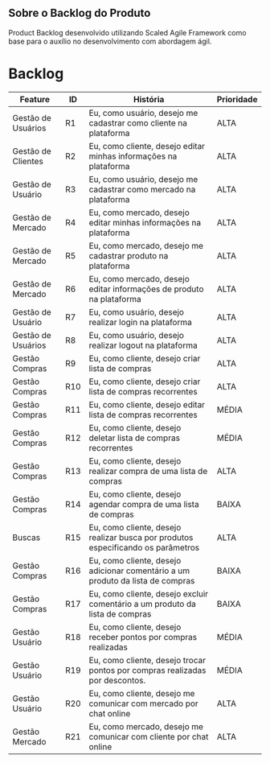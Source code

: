 ## Sobre o Backlog do Produto

Product Backlog desenvolvido utilizando Scaled Agile Framework como base
para o auxílio no desenvolvimento com abordagem ágil.
# Backlog
| Feature | ID  | História | Prioridade |
|---------|-----|----------|------------|
| Gestão de Usuários| R1  | Eu, como usuário, desejo me cadastrar como cliente na plataforma | ALTA |
| Gestão de Clientes | R2  |Eu, como cliente, desejo editar minhas informações na plataforma| ALTA|
|Gestão de Usuário| R3  |Eu, como usuário, desejo me cadastrar como mercado na plataforma|ALTA|
|Gestão de Mercado| R4  |Eu, como mercado, desejo editar minhas informações na plataforma|ALTA|
|Gestão de Mercado| R5  |Eu, como mercado, desejo me cadastrar produto na plataforma|ALTA|
|Gestão de Mercado| R6  |Eu, como mercado, desejo editar informações de produto na plataforma|ALTA|
|Gestão de Usuário| R7  |Eu, como usuário, desejo realizar login na plataforma|ALTA|
|Gestão de Usuários| R8  |Eu, como usuário, desejo realizar logout na plataforma|ALTA|
|Gestão Compras| R9  |Eu, como cliente, desejo criar lista de compras|ALTA|
|Gestão Compras| R10 |Eu, como cliente, desejo criar lista de compras recorrentes|ALTA|
|Gestão Compras| R11 |Eu, como cliente, desejo editar lista de compras recorrentes|MÉDIA|
|Gestão Compras| R12 |Eu, como cliente, desejo deletar lista de compras recorrentes|MÉDIA|
|Gestão Compras| R13 |Eu, como cliente, desejo realizar compra de uma lista de compras|ALTA|
|Gestão Compras| R14 |Eu, como cliente, desejo agendar compra de uma lista de compras|BAIXA|
|Buscas| R15 |Eu, como cliente, desejo realizar busca por produtos especificando os parâmetros|ALTA|
|Gestão Compras| R16 |Eu, como cliente, desejo adicionar comentário a um produto da lista de compras|BAIXA|
|Gestão Compras| R17 |Eu, como cliente, desejo excluir comentário a um produto da lista de compras|BAIXA|
|Gestão Usuário| R18 |Eu, como cliente, desejo receber pontos por compras realizadas|MÉDIA|
|Gestão Usuário| R19 |Eu, como cliente, desejo trocar pontos por compras realizadas por descontos.|MÉDIA|
|Gestão Usuário| R20 |Eu, como cliente, desejo me comunicar com mercado por chat online|ALTA|
|Gestão Mercado| R21 |Eu, como mercado, desejo me comunicar com cliente por chat online|ALTA|

